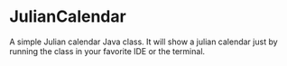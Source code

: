 # JulianCalendar
A simple Julian calendar Java class. 
It will show a julian calendar just by running the class in your favorite IDE or the terminal.
